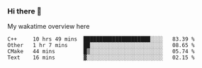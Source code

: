 ### Hi there 👋

<!--
**Jassy930/Jassy930** is a ✨ _special_ ✨ repository because its `README.md` (this file) appears on your GitHub profile.

Here are some ideas to get you started:

- 🔭 I’m currently working on ...
- 🌱 I’m currently learning ...
- 👯 I’m looking to collaborate on ...
- 🤔 I’m looking for help with ...
- 💬 Ask me about ...
- 📫 How to reach me: ...
- 😄 Pronouns: ...
- ⚡ Fun fact: ...
-->

My wakatime overview here
<!--START_SECTION:waka-->
```text
C++     10 hrs 49 mins  █████████████████████░░░░   83.39 % 
Other   1 hr 7 mins     ██░░░░░░░░░░░░░░░░░░░░░░░   08.65 % 
CMake   44 mins         █▒░░░░░░░░░░░░░░░░░░░░░░░   05.74 % 
Text    16 mins         ▓░░░░░░░░░░░░░░░░░░░░░░░░   02.15 % 
```
<!--END_SECTION:waka-->
